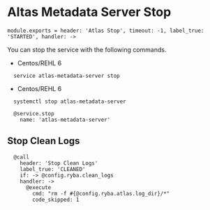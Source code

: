 
# Altas Metadata Server Stop

    module.exports = header: 'Atlas Stop', timeout: -1, label_true: 'STARTED', handler: ->

You can stop the service with the following commands.
* Centos/REHL 6
```
  service atlas-metadata-server stop
```
* Centos/REHL 6
```
  systemctl stop atlas-metadata-server
```

      @service.stop
        name: 'atlas-metadata-server'

## Stop Clean Logs

      @call
        header: 'Stop Clean Logs'
        label_true: 'CLEANED'
        if: -> @config.ryba.clean_logs
        handler: ->
          @execute
            cmd: "rm -f #{@config.ryba.atlas.log_dir}/*"
            code_skipped: 1
